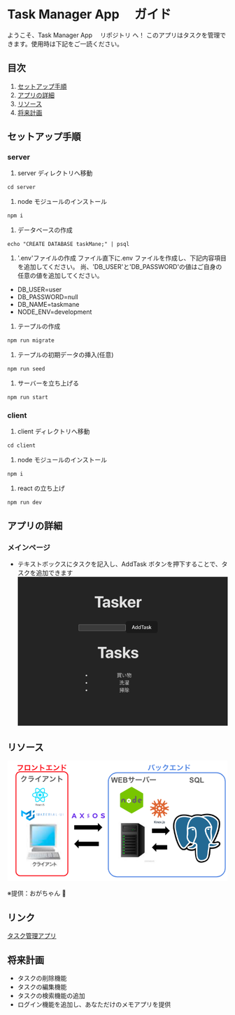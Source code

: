 # Task Manager App 　ガイド

ようこそ、Task Manager App 　リポジトリ へ！
このアプリはタスクを管理できます。使用時は下記をご一読ください。

<!-- 明確なセットアップ手順、アプリの詳細、リソース、および将来の計画が記載さ -->

## 目次

1. [セットアップ手順](#セットアップ手順)
1. [アプリの詳細](#アプリの詳細)
1. [リソース](#リソース)
1. [将来計画](#将来計画)

## セットアップ手順

### server

1. server ディレクトリへ移動

```js
cd server
```

1. node モジュールのインストール

```js
npm i
```

1. データベースの作成

```psql
echo "CREATE DATABASE taskMane;" | psql
```

1. '.env'ファイルの作成
   ファイル直下に.env ファイルを作成し、下記内容項目を追加してください。
   尚、'DB_USER'と'DB_PASSWORD'の値はご自身の任意の値を追加してください。

- DB_USER=user
- DB_PASSWORD=null
- DB_NAME=taskmane
- NODE_ENV=development

1. テープルの作成

```js
npm run migrate
```

1. テープルの初期データの挿入(任意)

```js
npm run seed
```

1. サーバーを立ち上げる

```js
npm run start
```

### client

1. client ディレクトリへ移動

```js
cd client
```

1. node モジュールのインストール

```js
npm i
```

1. react の立ち上げ

```js
npm run dev
```

## アプリの詳細

### メインページ

- テキストボックスにタスクを記入し、AddTask ボタンを押下することで、タスクを追加できます
  ![Alt text](image.png)

## リソース

![Alt text](image-2.png)

※提供：おがちゃん 🥷

## リンク

[タスク管理アプリ](https://task-0z5d.onrender.com/)

## 将来計画

- タスクの削除機能
- タスクの編集機能
- タスクの検索機能の追加
- ログイン機能を追加し、あなただけのメモアプリを提供
